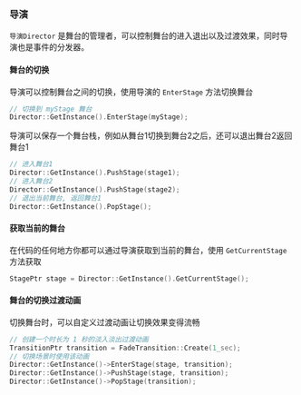 ### 导演

`导演Director` 是舞台的管理者，可以控制舞台的进入退出以及过渡效果，同时导演也是事件的分发器。

#### 舞台的切换

导演可以控制舞台之间的切换，使用导演的 `EnterStage` 方法切换舞台

```cpp
// 切换到 myStage 舞台
Director::GetInstance().EnterStage(myStage);
```

导演可以保存一个舞台栈，例如从舞台1切换到舞台2之后，还可以退出舞台2返回舞台1

```cpp
// 进入舞台1
Director::GetInstance().PushStage(stage1);
// 进入舞台2
Director::GetInstance().PushStage(stage2);
// 退出当前舞台, 返回舞台1
Director::GetInstance().PopStage();
```

#### 获取当前的舞台

在代码的任何地方你都可以通过导演获取到当前的舞台，使用 `GetCurrentStage` 方法获取

```cpp
StagePtr stage = Director::GetInstance().GetCurrentStage();
```

#### 舞台的切换过渡动画

切换舞台时，可以自定义过渡动画让切换效果变得流畅

```cpp
// 创建一个时长为 1 秒的淡入淡出过渡动画
TransitionPtr transition = FadeTransition::Create(1_sec);
// 切换场景时使用该动画
Director::GetInstance()->EnterStage(stage, transition);
Director::GetInstance()->PushStage(stage, transition);
Director::GetInstance()->PopStage(transition);
```
